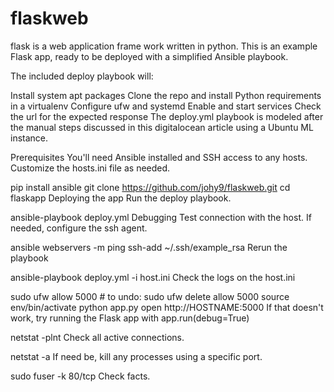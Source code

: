 ﻿# flaskweb
 flask is a web application frame work written in python.
This is an example Flask app, ready to be deployed with a simplified Ansible playbook.

The included deploy playbook will:

Install system apt packages
Clone the repo and install Python requirements in a virtualenv
Configure ufw and systemd
Enable and start services
Check the url for the expected response
The deploy.yml playbook is modeled after the manual steps discussed in this digitalocean article using a Ubuntu ML instance.

Prerequisites
You'll need Ansible installed and SSH access to any hosts. Customize the hosts.ini file as needed.

pip install ansible
git clone https://github.com/johy9/flaskweb.git
cd flaskapp
Deploying the app
Run the deploy playbook.

ansible-playbook deploy.yml
Debugging
Test connection with the host. If needed, configure the ssh agent.

ansible webservers -m ping
ssh-add ~/.ssh/example_rsa
Rerun the playbook 

ansible-playbook deploy.yml -i host.ini
Check the logs on the host.ini

sudo ufw allow 5000  # to undo: sudo ufw delete allow 5000
source env/bin/activate
python app.py
open http://HOSTNAME:5000
If that doesn't work, try running the Flask app with app.run(debug=True)

netstat -plnt
Check all active connections.

netstat -a
If need be, kill any processes using a specific port.

sudo fuser -k 80/tcp
Check facts.
